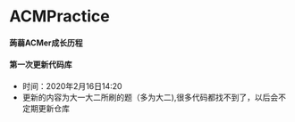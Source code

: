 # ACMPractice
#### 蒟蒻ACMer成长历程

#### 第一次更新代码库
* 时间：2020年2月16日14:20
* 更新的内容为大一大二所刷的题（多为大二),很多代码都找不到了，以后会不定期更新仓库
